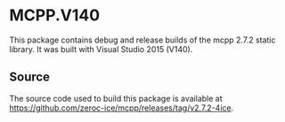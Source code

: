 # MCPP.V140

This package contains debug and release builds of the mcpp 2.7.2 static library. It was built with Visual Studio 2015 (V140).

## Source

The source code used to build this package is available at https://github.com/zeroc-ice/mcpp/releases/tag/v2.7.2-4ice.
